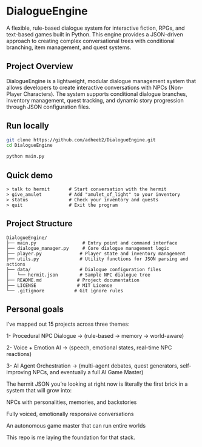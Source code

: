# DialogueEngine

A flexible, rule-based dialogue system for interactive fiction, RPGs, and text-based games built in Python. This engine provides a JSON-driven approach to creating complex conversational trees with conditional branching, item management, and quest systems.

## Project Overview

DialogueEngine is a lightweight, modular dialogue management system that allows developers to create interactive conversations with NPCs (Non-Player Characters). The system supports conditional dialogue branches, inventory management, quest tracking, and dynamic story progression through JSON configuration files.

## Run locally

```bash
git clone https://github.com/adheeb2/DialogueEngine.git
cd DialogueEngine

python main.py
```

## Quick demo

```
> talk to hermit       # Start conversation with the hermit
> give_amulet          # Add "amulet_of_light" to your inventory
> status               # Check your inventory and quests
> quit                 # Exit the program
```

## Project Structure

```
DialogueEngine/
├── main.py                 # Entry point and command interface
├── dialogue_manager.py     # Core dialogue management logic
├── player.py              # Player state and inventory management
├── utils.py               # Utility functions for JSON parsing and actions
├── data/                  # Dialogue configuration files
│   └── hermit.json        # Sample NPC dialogue tree
├── README.md             # Project documentation
├── LICENSE               # MIT License
└── .gitignore           # Git ignore rules
```

## Personal goals

I’ve mapped out 15 projects across three themes:

1- Procedural NPC Dialogue → (rule-based → memory → world-aware)

2- Voice + Emotion AI → (speech, emotional states, real-time NPC reactions)

3- AI Agent Orchestration → (multi-agent debates, quest generators, self-improving NPCs, and eventually a full AI Game Master)

The hermit JSON you’re looking at right now is literally the first brick in a system that will grow into:

NPCs with personalities, memories, and backstories

Fully voiced, emotionally responsive conversations

An autonomous game master that can run entire worlds

This repo is me laying the foundation for that stack.
